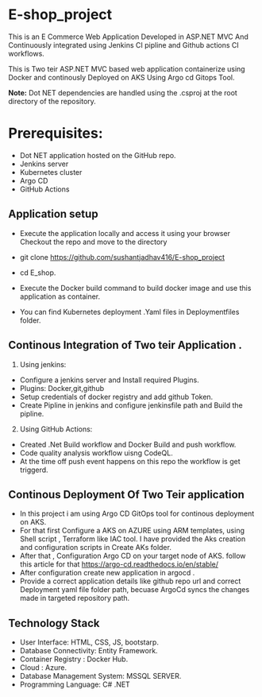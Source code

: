 # E-shop_project
This is an  E Commerce Web Application Developed in ASP.NET MVC And Continuously integrated using Jenkins CI pipline and Github actions CI workflows.

This is Two teir ASP.NET MVC based web application containerize using Docker and continously Deployed on AKS Using Argo cd Gitops Tool.

**Note:**  Dot NET dependencies are handled using the .csproj at the root directory of the repository.

# Prerequisites:
- Dot NET application hosted on the GitHub repo.
- Jenkins server
- Kubernetes cluster
- Argo CD
- GitHub Actions

## Application setup 


- Execute the application locally and access it using your browser Checkout the repo and move to the directory

- git clone https://github.com/sushantjadhav416/E-shop_project

- cd E_shop.

- Execute the Docker build command to build docker image and use this application as container.
  
- You can find Kubernetes deployment .Yaml files in Deploymentfiles folder.

## Continous Integration of Two teir Application .
1. Using jenkins:
- Configure a jenkins server and Install required Plugins.
- Plugins: Docker,git,github
- Setup credentials of docker registry and add github Token.
- Create Pipline in jenkins and configure jenkinsfile path and Build the pipline.

2. Using GitHub Actions:
- Created .Net Build workflow  and Docker Build and push workflow.
- Code quality analysis workflow uisng CodeQL. 
- At the time off push event happens on this repo the workflow is get triggerd.

## Continous Deployment Of Two Teir application
- In this project i am  using Argo CD GitOps tool for continous deployment on AKS.
- For that first Configure a AKS on AZURE  using ARM templates, using Shell script , Terraform like IAC tool. I have provided the Aks creation and configuration scripts in Create AKs folder.
- After that , Configuration Argo CD on your target node of AKS.
  follow this article for that https://argo-cd.readthedocs.io/en/stable/
- After configuration create new application in argocd .
- Provide a correct application details like github repo url and correct Deployment yaml file folder path, becuase ArgoCd syncs the changes made in targeted repository path.
 
## Technology Stack
- User Interface: HTML, CSS, JS, bootstarp.
- Database Connectivity: Entity Framework.
- Container Registry : Docker Hub.
- Cloud : Azure.
- Database Management System: MSSQL SERVER.
- Programming Language: C# .NET

  
